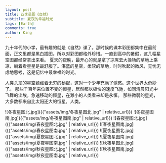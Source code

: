 ```yaml
---
layout: post
title: 四季星图《自然》
subtitle: 夏夜的幸福时光
tags: [Earth]
comments: true
author: King
---
```


九十年代的小学，最有趣的就是《自然》课了。那时候的课本彩图都集中在最前面，正文里都是黑白插图，所以对彩图都格外珍惜。一直到高中的暑假，这几幅星空图都经常拿出来看。
夏天的夜晚，最开心的就是拿了凉席去大操场的草地上乘凉，躺着看星星是最舒服了。湛蓝的星空，柔软的草地，时时吹起的微风，无忧无虑地思考，这是记忆中最幸福的时光。

人类头顶的星空蕴藏着无穷的秘密，这对一个少年充满了诱惑。这个世界太奇妙了。
那些千百年来位置不变的恒星，居然都以极快的速度飞驰，如同清晨阳光中飞舞的尘埃，急速移动的恒星，在渺小的人类看来却是永恒。
那些微弱的星光，大多数都来自比太阳还大的恒星，人类。


![冬夜星图北.jpg]({{"assets/img/冬夜星图北.jpg" | relative_url}})
![冬夜星图南.jpg]({{"assets/img/冬夜星图南.jpg" | relative_url}})
![春夜星图北.jpg]({{"assets/img/春夜星图北.jpg" | relative_url}})
![春夜星图南.jpg]({{"assets/img/春夜星图南.jpg" | relative_url}})
![夏夜星图北.jpg]({{"assets/img/夏夜星图北.jpg" | relative_url}})
![夏夜星图南.jpg]({{"assets/img/夏夜星图南.jpg" | relative_url}})
![秋夜星图北.jpg]({{"assets/img/秋夜星图北.jpg" | relative_url}})
![秋夜星图南.jpg]({{"assets/img/秋夜星图南.jpg" | relative_url}})
